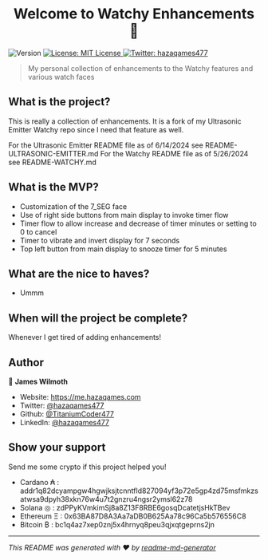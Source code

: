 <h1 align="center">Welcome to Watchy Enhancements 👋</h1>
<p>
  <img alt="Version" src="https://img.shields.io/badge/version-0.1-blue.svg?cacheSeconds=2592000" />
  <a href="#" target="_blank">
    <img alt="License: MIT License" src="https://img.shields.io/badge/License-MIT License-yellow.svg" />
  </a>
  <a href="https://twitter.com/hazaqames477" target="_blank">
    <img alt="Twitter: hazaqames477" src="https://img.shields.io/twitter/follow/hazaqames477.svg?style=social" />
  </a>
</p>

> My personal collection of enhancements to the Watchy features and various watch faces

## What is the project?

This is really a collection of enhancements. It is a fork of my Ultrasonic Emitter Watchy repo since I need that feature as well.

For the Ultrasonic Emitter README file as of 6/14/2024 see README-ULTRASONIC-EMITTER.md
For the Watchy README file as of 5/26/2024 see README-WATCHY.md

## What is the MVP?

* Customization of the 7_SEG face
* Use of right side buttons from main display to invoke timer flow
* Timer flow to allow increase and decrease of timer minutes or setting to 0 to cancel
* Timer to vibrate and invert display for 7 seconds
* Top left button from main display to snooze timer for 5 minutes

## What are the nice to haves?

* Ummm

## When will the project be complete?

Whenever I get tired of adding enhancements!

## Author

👤 **James Wilmoth**

* Website: https://me.hazaqames.com
* Twitter: [@hazaqames477](https://twitter.com/hazaqames477)
* Github: [@TitaniumCoder477](https://github.com/TitaniumCoder477)
* LinkedIn: [@hazaqames477](https://linkedin.com/in/hazaqames477)

## Show your support

Send me some crypto if this project helped you!

* Cardano ₳  : addr1q82dcyampgw4hgwjksjtcnntfld827094yf3p72e5gp4zd75msfmkzsatwsa9dpyh38xkn76w4u7t2gnzru4ngsr2ymsl62z78
* Solana ◎   : zdPPyKVmkimSj8a8Z13F8RBE6gosqDcatetjsHkTBev
* Ethereum Ξ : 0x63BA87D8A3Aa7aDB0B625Aa78c96Ca5b576556C8
* Bitcoin ₿  : bc1q4az7xep0znj5x4hrnyq8peu3qjxqtgeprns2jn

***
_This README was generated with ❤️ by [readme-md-generator](https://github.com/kefranabg/readme-md-generator)_
